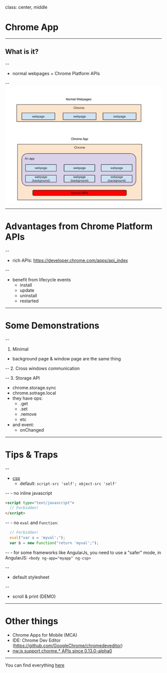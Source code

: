class: center, middle

Chrome App
===========

---

What is it?
----------

--
- normal webpages + Chrome Platform APIs

--
![img](img.png)

---

Advantages from Chrome Platform APIs
====================================

--
- rich APIs: https://developer.chrome.com/apps/api_index

--
- benefit from lifecycle events
  - install
  - update
  - uninstall
  - restarted

---

Some Demonstrations
===================

--
1. Minimal
  - background page & window page are the same thing

--
2. Cross windows communication

--
3. Storage API
  - chrome.storage.sync
  - chrome.sotrage.local
  - they have ops:
    - .get
    - .set 
    - .remove
    - etc
  - and event:
    - onChanged

---

Tips & Traps
=====

--
- [csp](https://developer.chrome.com/extensions/contentSecurityPolicy) 
  - default: `script-src 'self'; object-src 'self'`

--
    - no inline javascript
```html
<script type="text/javascript">
  // Forbidden!
</script>
```

--
    - no `eval` and `Function`:
```javascript
  // Forbidden!
  eval("var a = 'myval';");
  var b = new Function("return 'myval';");
```

--
    - for some frameworks like AngularJs, you need to use a "safer" mode, in
AngularJS: `<body ng-app="myapp" ng-csp>`

--
- default stylesheet

--
  - scroll & print (DEMO)

---

Other things
===========

- Chrome Apps for Mobile (MCA)
- IDE: Chrome Dev Editor (https://github.com/GoogleChrome/chromedeveditor)
- [nw.js support chorme.* APIs since 0.13.0-alpha0](https://groups.google.com/forum/#!msg/nwjs-general/IqfH1RXNGlw/2PgeRGHO-B4J)

---

You can find everything [here](http://github.com/jswed/chrome-app)
